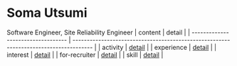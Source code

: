 # Soma Utsumi

Software Engineer, Site Reliability Engineer
| content | detail |
| ---------------------------------- | ------------------------------------------------------------------------------------- |
| activity | [detail](https://github.com/soma00333/resume/blob/main/activity/README.md) |
| experience | [detail](https://github.com/soma00333/resume/blob/main/experience/README.md) |
| interest | [detail](https://github.com/soma00333/resume/blob/main/interest/README.md) |
| for-recruiter | [detail](https://github.com/soma00333/resume/blob/main/for-recruiter/README.md) |
| skill | [detail](https://github.com/soma00333/resume/blob/main/skill/README.md) |
